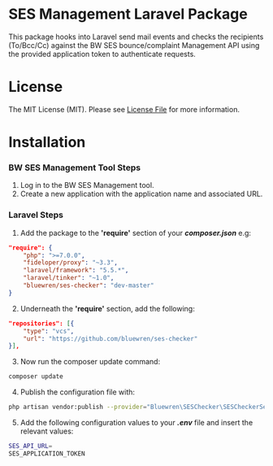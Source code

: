 SES Management Laravel Package
======

This package hooks into Laravel send mail events and checks the recipients (To/Bcc/Cc) against the BW SES bounce/complaint Management API using the provided application token to authenticate requests.

# License

The MIT License (MIT). Please see [License File](LICENSE.md) for more information.


# Installation
### BW SES Management Tool Steps
1. Log in to the BW SES Management tool.
2. Create a new application with the application name and associated URL.

### Laravel Steps
1. Add the package to the **'require'** section of your **_composer.json_** e.g:
```json
"require": {
    "php": ">=7.0.0",
    "fideloper/proxy": "~3.3",
    "laravel/framework": "5.5.*",
    "laravel/tinker": "~1.0",
    "bluewren/ses-checker": "dev-master"
}
```

2. Underneath the **'require'** section, add the following:
```json
"repositories": [{
    "type": "vcs",
    "url": "https://github.com/bluewren/ses-checker"
}],
```

3. Now run the composer update command:
```sh
composer update
```

4. Publish the configuration file with:

```sh
php artisan vendor:publish --provider="Bluewren\SESChecker\SESCheckerServiceProvider"
```

5. Add the following configuration values to your **_.env_** file and insert the relevant values:
```sh
SES_API_URL=
SES_APPLICATION_TOKEN
```
